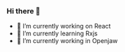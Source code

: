 ### Hi there 👋

- 🔭 I’m currently working on React
- 🌱 I’m currently learning Rxjs
- 🌱 I’m currently working in Openjaw

<!--
**zzhcch/zzhcch** is a ✨ _special_ ✨ repository because its `README.md` (this file) appears on your GitHub profile.

Here are some ideas to get you started:

- 🔭 I’m currently working on ...
- 🌱 I’m currently learning ...
- 👯 I’m looking to collaborate on ...
- 🤔 I’m looking for help with ...
- 💬 Ask me about ...
- 📫 How to reach me: ...
- 😄 Pronouns: ...
- ⚡ Fun fact: ...
-->
